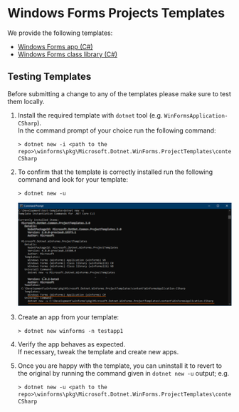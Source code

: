 # Windows Forms Projects Templates

We provide the following templates:
* [Windows Forms app (C#)](./content/WinFormsApplication-CSharp)
* [Windows Forms class library (C#)](./content/WinFormsLibrary-CSharp)

## Testing Templates

Before submitting a change to any of the templates please make sure to test them locally.

1. Install the required template with `dotnet` tool (e.g. `WinFormsApplication-CSharp`).<br />
In the command prompt of your choice run the following command:
    ```
    > dotnet new -i <path to the repo>\winforms\pkg\Microsoft.Dotnet.WinForms.ProjectTemplates\content\WinFormsApplication-CSharp
    ```

2. To confirm that the template is correctly installed run the following command and look for your template:
    ```
    > dotnet new -u
    ```
    ![templates-check-installed](../../Documentation/images/templates-check-installed.png)

3. Create an app from your template:
    ```
    > dotnet new winforms -n testapp1
    ```

4. Verify the app behaves as expected. <br />
If necessary, tweak the template and create new apps.

5. Once you are happy with the template, you can uninstall it to revert to the original by running the command given in `dotnet new -u` output; e.g.
    ```
    > dotnet new -u <path to the repo>\winforms\pkg\Microsoft.Dotnet.WinForms.ProjectTemplates\content\WinFormsApplication-CSharp
    ````
